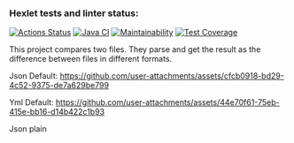 ### Hexlet tests and linter status:
[![Actions Status](https://github.com/Jeleshka321/java-project-71/workflows/hexlet-check/badge.svg)](https://github.com/Jeleshka321/java-project-71/actions)
[![Java CI](https://github.com/Jeleshka321/java-project-71/actions/workflows/main.yml/badge.svg)](https://github.com/Jeleshka321/java-project-71/actions/workflows/main.yml)
[![Maintainability](https://api.codeclimate.com/v1/badges/aa9042c618d8a99cdebd/maintainability)](https://codeclimate.com/github/Jeleshka321/java-project-71/maintainability)
[![Test Coverage](https://api.codeclimate.com/v1/badges/aa9042c618d8a99cdebd/test_coverage)](https://codeclimate.com/github/Jeleshka321/java-project-71/test_coverage)


This project compares two files. They parse and get the result as the difference between files in different formats.

Json Default: https://github.com/user-attachments/assets/cfcb0918-bd29-4c52-9375-de7a629be799

Yml Default: https://github.com/user-attachments/assets/44e70f61-75eb-415e-bb16-d14b422c1b93

Json plain
